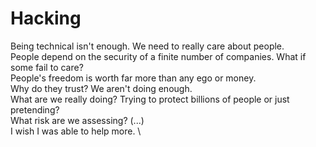 # Hacking

Being technical isn't enough. We need to really care about people. \
People depend on the security of a finite number of companies. What if some fail to care? \
People's freedom is worth far more than any ego or money. \
Why do they trust? We aren't doing enough. \
What are we really doing? Trying to protect billions of people or just pretending? \
What risk are we assessing? (...) \
I wish I was able to help more. \
